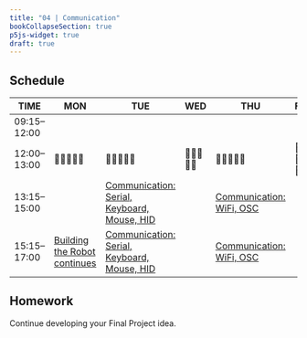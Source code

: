 ```yaml
---
title: "04 | Communication"
bookCollapseSection: true
p5js-widget: true
draft: true
---
```


## Schedule

| TIME | MON | TUE | WED | THU | FRI |
| --- | --- | --- | --- | --- | --- |
| 09:15–12:00 |  |  |  |  |  |
| 12:00–13:00| 🥗🍜🍱🍝🍕 | 🥗🍜🍱🍝🍕 | 🥗🍜🍱🍝🍕 | 🥗🍜🍱🍝🍕 | 🥗🍜🍱🍝🍕 |
| 13:15–15:00 |  | [Communication: Serial, Keyboard, Mouse, HID](./lesson-01) |  | [Communication: WiFi, OSC](./lesson-02) |  |
| 15:15–17:00 | [Building the Robot continues](./lecture) | [Communication: Serial, Keyboard, Mouse, HID](./lesson-01) |  | [Communication: WiFi, OSC](./week-04/lesson-02) |  |

## Homework

Continue developing your Final Project idea.